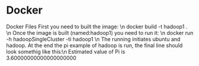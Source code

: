 # Docker
Docker Files
First you need to built the image: \n
docker build -t hadoop1 . \n
Once the image is built (named:hadoop1) you need to run it: \n
docker run -h hadoopSingleCluster -ti hadoop1 \n
The running initiates ubuntu and hadoop. At the end the pi example of hadoop is run, the final line should look somethig like this:\n
Estimated value of Pi is 3.60000000000000000000
